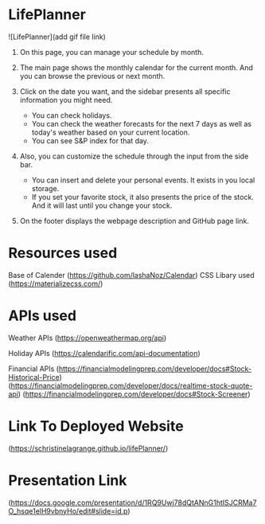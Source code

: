 # LifePlanner

![LifePlanner](add gif file link)


1. On this page, you can manage your schedule by month.

2. The main page shows the monthly calendar for the current month. And you can browse the previous or next month.

3. Click on the date you want, and the sidebar presents all specific information you might need.
    - You can check holidays.
    - You can check the weather forecasts for the next 7 days as well as today's weather based on your current location.
    - You can see S&P index for that day.


4. Also, you can customize the schedule through the input from the side bar.
    - You can insert and delete your personal events. It exists in you local storage.
    - If you set your favorite stock, it also presents the price of the stock. And it will last until you change your stock.

5. On the footer displays the webpage description and GitHub page link.


# Resources used
Base of Calender (https://github.com/lashaNoz/Calendar)
CSS Libary used (https://materializecss.com/)

# APIs used
Weather APIs
(https://openweathermap.org/api)

Holiday APIs
(https://calendarific.com/api-documentation)

Financial APIs
(https://financialmodelingprep.com/developer/docs#Stock-Historical-Price)
(https://financialmodelingprep.com/developer/docs/realtime-stock-quote-api)
(https://financialmodelingprep.com/developer/docs#Stock-Screener)

# Link To Deployed Website
(https://schristinelagrange.github.io/lifePlanner/)

# Presentation Link
(https://docs.google.com/presentation/d/1RQ9Uwj78dQtANnG1htISJCRMa7O_hsqe1elH9vbnyHo/edit#slide=id.p)


